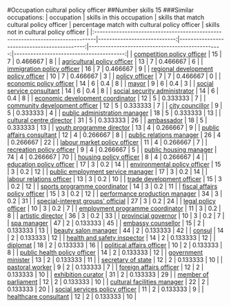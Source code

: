 #Occupation cultural policy officer
##Number skills 15
###Similar occupations:
| occupation                                                                    |   skills in this occupation |   skills that match cultural policy officer |   percentage match with cultural policy officer |   skills not in cultural policy officer |
|:------------------------------------------------------------------------------|----------------------------:|--------------------------------------------:|------------------------------------------------:|----------------------------------------:|
| [competition policy officer](competition_policy_officer.md)                   |                          15 |                                           7 |                                        0.466667 |                                       8 |
| [agricultural policy officer](agricultural_policy_officer.md)                 |                          13 |                                           7 |                                        0.466667 |                                       6 |
| [immigration policy officer](immigration_policy_officer.md)                   |                          16 |                                           7 |                                        0.466667 |                                       9 |
| [regional development policy officer](regional_development_policy_officer.md) |                          10 |                                           7 |                                        0.466667 |                                       3 |
| [policy officer](policy_officer.md)                                           |                           7 |                                           7 |                                        0.466667 |                                       0 |
| [economic policy officer](economic_policy_officer.md)                         |                          14 |                                           6 |                                        0.4      |                                       8 |
| [mayor](mayor.md)                                                             |                           9 |                                           6 |                                        0.4      |                                       3 |
| [social service consultant](social_service_consultant.md)                     |                          14 |                                           6 |                                        0.4      |                                       8 |
| [social security administrator](social_security_administrator.md)             |                          14 |                                           6 |                                        0.4      |                                       8 |
| [economic development coordinator](economic_development_coordinator.md)       |                          12 |                                           5 |                                        0.333333 |                                       7 |
| [community development officer](community_development_officer.md)             |                          12 |                                           5 |                                        0.333333 |                                       7 |
| [city councillor](city_councillor.md)                                         |                           9 |                                           5 |                                        0.333333 |                                       4 |
| [public administration manager](public_administration_manager.md)             |                          18 |                                           5 |                                        0.333333 |                                      13 |
| [cultural centre director](cultural_centre_director.md)                       |                          31 |                                           5 |                                        0.333333 |                                      26 |
| [ambassador](ambassador.md)                                                   |                          18 |                                           5 |                                        0.333333 |                                      13 |
| [youth programme director](youth_programme_director.md)                       |                          13 |                                           4 |                                        0.266667 |                                       9 |
| [public affairs consultant](public_affairs_consultant.md)                     |                          12 |                                           4 |                                        0.266667 |                                       8 |
| [public relations manager](public_relations_manager.md)                       |                          26 |                                           4 |                                        0.266667 |                                      22 |
| [labour market policy officer](labour_market_policy_officer.md)               |                          11 |                                           4 |                                        0.266667 |                                       7 |
| [recreation policy officer](recreation_policy_officer.md)                     |                           9 |                                           4 |                                        0.266667 |                                       5 |
| [public housing manager](public_housing_manager.md)                           |                          74 |                                           4 |                                        0.266667 |                                      70 |
| [housing policy officer](housing_policy_officer.md)                           |                           8 |                                           4 |                                        0.266667 |                                       4 |
| [education policy officer](education_policy_officer.md)                       |                          17 |                                           3 |                                        0.2      |                                      14 |
| [environmental policy officer](environmental_policy_officer.md)               |                          15 |                                           3 |                                        0.2      |                                      12 |
| [public employment service manager](public_employment_service_manager.md)     |                          17 |                                           3 |                                        0.2      |                                      14 |
| [labour relations officer](labour_relations_officer.md)                       |                          13 |                                           3 |                                        0.2      |                                      10 |
| [trade development officer](trade_development_officer.md)                     |                          15 |                                           3 |                                        0.2      |                                      12 |
| [sports programme coordinator](sports_programme_coordinator.md)               |                          14 |                                           3 |                                        0.2      |                                      11 |
| [fiscal affairs policy officer](fiscal_affairs_policy_officer.md)             |                          15 |                                           3 |                                        0.2      |                                      12 |
| [performance production manager](performance_production_manager.md)           |                          34 |                                           3 |                                        0.2      |                                      31 |
| [special-interest groups' official](special-interest_groups'_official.md)     |                          27 |                                           3 |                                        0.2      |                                      24 |
| [legal policy officer](legal_policy_officer.md)                               |                          10 |                                           3 |                                        0.2      |                                       7 |
| [employment programme coordinator](employment_programme_coordinator.md)       |                          11 |                                           3 |                                        0.2      |                                       8 |
| [artistic director](artistic_director.md)                                     |                          36 |                                           3 |                                        0.2      |                                      33 |
| [provincial governor](provincial_governor.md)                                 |                          10 |                                           3 |                                        0.2      |                                       7 |
| [spa manager](spa_manager.md)                                                 |                          47 |                                           2 |                                        0.133333 |                                      45 |
| [embassy counsellor](embassy_counsellor.md)                                   |                          15 |                                           2 |                                        0.133333 |                                      13 |
| [beauty salon manager](beauty_salon_manager.md)                               |                          44 |                                           2 |                                        0.133333 |                                      42 |
| [consul](consul.md)                                                           |                          14 |                                           2 |                                        0.133333 |                                      12 |
| [health and safety inspector](health_and_safety_inspector.md)                 |                          14 |                                           2 |                                        0.133333 |                                      12 |
| [diplomat](diplomat.md)                                                       |                          18 |                                           2 |                                        0.133333 |                                      16 |
| [political affairs officer](political_affairs_officer.md)                     |                          10 |                                           2 |                                        0.133333 |                                       8 |
| [public health policy officer](public_health_policy_officer.md)               |                          14 |                                           2 |                                        0.133333 |                                      12 |
| [government minister](government_minister.md)                                 |                          13 |                                           2 |                                        0.133333 |                                      11 |
| [secretary of state](secretary_of_state.md)                                   |                          12 |                                           2 |                                        0.133333 |                                      10 |
| [pastoral worker](pastoral_worker.md)                                         |                           9 |                                           2 |                                        0.133333 |                                       7 |
| [foreign affairs officer](foreign_affairs_officer.md)                         |                          12 |                                           2 |                                        0.133333 |                                      10 |
| [exhibition curator](exhibition_curator.md)                                   |                          31 |                                           2 |                                        0.133333 |                                      29 |
| [member of parliament](member_of_parliament.md)                               |                          12 |                                           2 |                                        0.133333 |                                      10 |
| [cultural facilities manager](cultural_facilities_manager.md)                 |                          22 |                                           2 |                                        0.133333 |                                      20 |
| [social services policy officer](social_services_policy_officer.md)           |                          11 |                                           2 |                                        0.133333 |                                       9 |
| [healthcare consultant](healthcare_consultant.md)                             |                          12 |                                           2 |                                        0.133333 |                                      10 |

